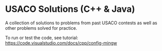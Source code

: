 # USACO Solutions (C++ & Java)
A collection of solutions to problems from past USACO contests as well as other problems
solved for practice.

To run or test the code, see tutorial: https://code.visualstudio.com/docs/cpp/config-mingw
